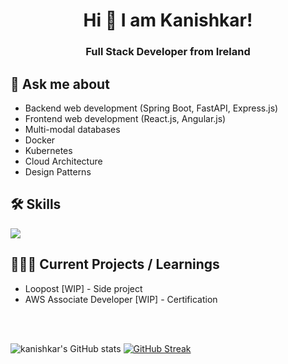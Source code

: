 
<h1 align="center">Hi 👋 I am Kanishkar!</h1>
<h3 align="center">Full Stack Developer from Ireland</h3>
  
## 💬 Ask me about
- Backend web development (Spring Boot, FastAPI, Express.js)
- Frontend web development (React.js, Angular.js)
- Multi-modal databases
- Docker
- Kubernetes
- Cloud Architecture
- Design Patterns

## 🛠️ Skills

<a href="https://skillicons.dev">
  <img src="https://skillicons.dev/icons?i=java,python,c,mysql,postgres,mongo,js,ts,html,css,nodejs,spring,react,angular,express,fastapi,kafka,git,kubernetes,docker,jenkins,aws" />
</a>

## 👨🏻‍💻 Current Projects / Learnings
- Loopost [WIP] - Side project
- AWS Associate Developer [WIP] - Certification

<br />
<br />

![kanishkar's GitHub stats](https://github-readme-stats.vercel.app/api?username=kanishkart&show_icons=true&theme=tokyonight&hide_border=true)  [![GitHub Streak](https://streak-stats.demolab.com?user=kanishkart&theme=tokyonight&hide_border=true)](https://git.io/streak-stats)



